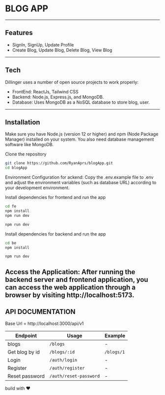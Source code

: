 # BLOG APP
---

## Features

- SignIn, SignUp, Update Profile
- Create Blog, Update Blog, Delete Blog, View Blog
----
## Tech

Dillinger uses a number of open source projects to work properly:

- FrontEnd: ReactJs, Tailwind CSS
- Backend: Node.js, Express.js, and MongoDB.
- Database: Uses MongoDB as a NoSQL database to store blog, user.
----
## Installation
Make sure you have Node.js (version 12 or higher) and npm (Node Package Manager) installed on your system. You also need database management software like MongoDB.

Clone the repository

```sh
git clone https://github.com/RyanAprs/blogApp.git
cd blogApp
```

Environment Configuration for ackend:
Copy the .env.example file to .env and adjust the environment variables (such as database URL) according to your development environment.

Install dependencies for frontend and run the app

```sh
cd fe
npm install 
npm run dev
```
```sh
npm run dev
```

Install dependencies for backend and run the app

```sh
cd be
npm install 
```
```sh
npm run dev
```

Access the Application:
After running the backend server and frontend application, you can access the web application through a browser by visiting http://localhost:5173.
----
## API DOCUMENTATION
Base Url = http://localhost:3000/api/v1

| Endpoint | Usage | Example |
| ------ | ------ |----------|
| blogs |``/blogs`` |-|
| Get blog by id | ``/blogs/:id`` |``/blogs/1``|
| Login | ``/auth/login`` | - | 
| Register | ``/auth/register`` | - |
| Reset password | ``/auth/reset-password`` | - |

build with ❤️
